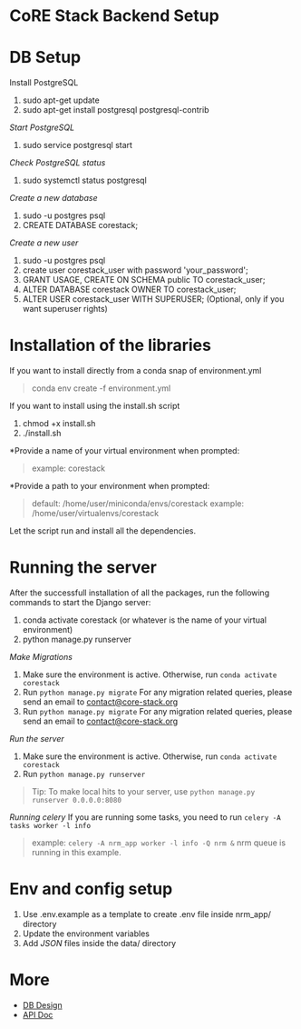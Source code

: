 # CoRE Stack Backend Setup

# DB Setup
Install PostgreSQL
1. sudo apt-get update
2. sudo apt-get install postgresql postgresql-contrib

*Start PostgreSQL*
1. sudo service postgresql start

*Check PostgreSQL status*
1. sudo systemctl status postgresql

*Create a new database*
1. sudo -u postgres psql
2. CREATE DATABASE corestack;

*Create a new user*
1. sudo -u postgres psql
2. create user corestack_user with password 'your_password';
3. GRANT USAGE, CREATE ON SCHEMA public TO corestack_user;
4. ALTER DATABASE corestack OWNER TO corestack_user;
5. ALTER USER corestack_user WITH SUPERUSER; (Optional, only if you want superuser rights)

# Installation of the libraries
If you want to install directly from a conda snap of environment.yml
> conda env create -f environment.yml

If you want to install using the install.sh script
1. chmod +x install.sh
2. ./install.sh

*Provide a name of your virtual environment when prompted: 
> example: corestack

*Provide a path to your environment when prompted: 
> default: /home/user/miniconda/envs/corestack
> example: /home/user/virtualenvs/corestack

Let the script run and install all the dependencies.

# Running the server
After the successfull installation of all the packages, run the following commands to start the Django server:
1. conda activate corestack (or whatever is the name of your virtual environment)
2. python manage.py runserver 

*Make Migrations*
1. Make sure the environment is active. Otherwise, run `conda activate corestack`
2. Run `python manage.py migrate`
For any migration related queries, please send an email to contact@core-stack.org
2. Run `python manage.py migrate`
For any migration related queries, please send an email to contact@core-stack.org

*Run the server*
1. Make sure the environment is active. Otherwise, run `conda activate corestack`
2. Run `python manage.py runserver`
> Tip: To make local hits to your server, use `python manage.py runserver 0.0.0.0:8080`

*Running celery*
If you are running some tasks, you need to run `celery -A tasks worker -l info`
> example: `celery -A nrm_app worker -l info -Q nrm &` 
nrm queue is running in this example.

# Env and config setup
1. Use .env.example as a template to create .env file inside nrm_app/ directory
2. Update the environment variables
3. Add *JSON* files inside the data/ directory

# More
- [DB Design](https://github.com/core-stack-org/core-stack-backend/wiki/DB-Design) 
- [API Doc](https://github.com/core-stack-org/core-stack-backend/wiki/Project-API-Doc)